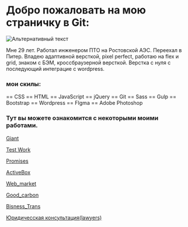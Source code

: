 # Добро пожаловать на мою страничку в Git:

![Альтернативный текст](https://sun9-15.userapi.com/zmo0OyjmhC7kbn_WJHpLOBNhMH3vlEblGao62g/Kw1SHLteaG8.jpg)

Мне 29 лет. Работал инженером ПТО на Ростовской АЭС. Переехал в Питер.
Владею адаптивной версткой, pixel perfect, работаю на flex и grid, знаком с БЭМ, кроссбраузерной версткой.
Верстка с нуля с последующий интеграцие с wordpress.

### мои скилы:

 == CSS == HTML == JavaScript == jQuery == Git == Sass == Gulp == Bootstrap == Wordpress == FIgma == Adobe Photoshop

### Тут вы можете ознакомится с некоторыми моими работами.

[Giant](https://lunyak.github.io/Giant "1")

[Test Work](https://lunyak.github.io/Test_work/ "2")

[Promises](https://lunyak.github.io/Love "9")

[ActiveBox](https://lunyak.github.io/ActiveBox "7")

[Web_market](https://lunyak.github.io/Web_market/ "4")

[Good_carbon](https://Lunyak.github.io/Carbon/ "5")

[Bisness_Trans](https://lunyak.github.io/Bisness_Trans/ "6")

[Юридичесская консультация(lawyers)](https://lunyak.github.io/lawyers "8")



